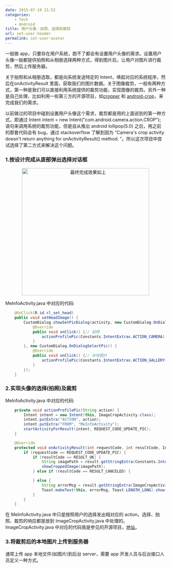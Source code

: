 ```yaml
---
date: 2015-07-19 21:52
categories: 
    - Tech
    - Android
title: 用户头像：拍照、选择和裁剪
url: set-user-header
permalink: set-user-avatar
---
```


一般做 app，只要存在用户系统，跑不了都会有设置用户头像的需求。设置用户头像一般都提供拍照和从相册选择两种方式，得到图片后，让用户对图片进行裁剪，然后上传服务器。

关于拍照和从相册选取，都是向系统发送特定的 Intent，唤起对应的系统程序，然后在onActivityResult 里面，获取我们的图片数据。关于图像裁剪，一般有两种方式，第一种是我们可以直接利用系统提供的裁剪功能，实现图像的裁剪。另外一种是自己处理，比如利用一些第三方的开源项目，如[cropper](https://github.com/edmodo/cropper) 和 [android-crop](https://github.com/jdamcd/android-crop)，来完成我们的需求。

以前做过的项目中碰到设置用户头像这个需求，裁剪都是用的上面说到的第一种方式，即通过 Intent intent = new Intent("com.android.camera.action.CROP"); 语句来调用系统的裁剪功能，但是自从推出 android lollipop(5.0) 之后，用之前的那套代码会有 bug，通过 stackoverflow 了解到因为 “Camera's crop activity doesn't return anything for onActivityResult() method. ”。所以这次项目中尝试选择了第二方式来解决这个问题。

### 1.按设计完成从底部弹出选择对话框

<center><img src='https://i.loli.net/2019/07/29/5d3e6d4a4dabb15916.png' width="400" alt="最终完成效果如上"/></center>
  

MeInfoActivity.java 中对应的代码:
```java
    @OnClick(R.id.rl_set_head)
    public void setHeadImage() {
        CustomDialog.showSetPicDialog(activity, new CustomDialog.OnDialogTakePic() {
            @Override
            public void onClick() {// 拍照
                actionProfilePic(Constants.IntentExtras.ACTION_CAMERA);
            }
        }, new CustomDialog.OnDialogSelectPic() {
            @Override
            public void onClick() {// 本地图片
                actionProfilePic(Constants.IntentExtras.ACTION_GALLERY);
            }
        });
    }
```
### 2.实现头像的选择(拍照)及裁剪
MeInfoActivity.java 中对应的代码:
```java
    private void actionProfilePic(String action) {
        Intent intent = new Intent(this, ImageCropActivity.class);
        intent.putExtra("ACTION", action);
        intent.putExtra("FROM", "MeInfoActivity");
        startActivityForResult(intent, REQUEST_CODE_UPDATE_PIC);
    }

    @Override
    protected void onActivityResult(int requestCode, int resultCode, Intent result) {
        if (requestCode == REQUEST_CODE_UPDATE_PIC) {
            if (resultCode == RESULT_OK) {
                String imagePath = result.getStringExtra(Constants.IntentExtras.IMAGE_PATH);
                showCroppedImage(imagePath);
            } else if (resultCode == RESULT_CANCELED) {

            } else {
                String errorMsg = result.getStringExtra(ImageCropActivity.ERROR_MSG);
                Toast.makeText(this, errorMsg, Toast.LENGTH_LONG).show();
            }
        }
    }
```
在 MeInfoActivity.java 中只是按照用户的选择发出相对应的 action，选择、拍照、裁剪的响应都是放到 ImageCropActivity.java 中处理的。
ImageCropActivity.java 中对应的代码我是参见的开源项目，[地址](https://github.com/albinmathew/PhotoCrop/blob/master/app%2Fsrc%2Fmain%2Fjava%2Fcom%2Falbinmathew%2Fsamples%2Fphotocrop%2FImageCropActivity.java)。

### 3.将裁剪后的本地图片上传到服务器
通常上传 app 本地文件(如图片)到后台 server，需要 app 开发人员与后台接口人员定义一种方式。